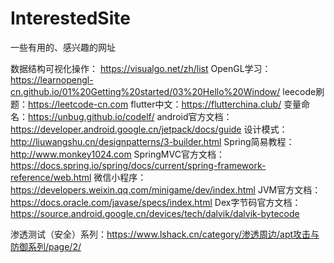 # InterestedSite
一些有用的、感兴趣的网址

数据结构可视化操作： https://visualgo.net/zh/list 
OpenGL学习：https://learnopengl-cn.github.io/01%20Getting%20started/03%20Hello%20Window/ 
leecode刷题：https://leetcode-cn.com 
flutter中文：https://flutterchina.club/ 
变量命名：https://unbug.github.io/codelf/ 
android官方文档：https://developer.android.google.cn/jetpack/docs/guide 
设计模式：http://liuwangshu.cn/designpatterns/3-builder.html 
Spring简易教程：http://www.monkey1024.com 
SpringMVC官方文档：https://docs.spring.io/spring/docs/current/spring-framework-reference/web.html 
微信小程序：https://developers.weixin.qq.com/minigame/dev/index.html
JVM官方文档：https://docs.oracle.com/javase/specs/index.html
Dex字节码官方文档：https://source.android.google.cn/devices/tech/dalvik/dalvik-bytecode

渗透测试（安全）系列：https://www.lshack.cn/category/渗透周边/apt攻击与防御系列/page/2/
